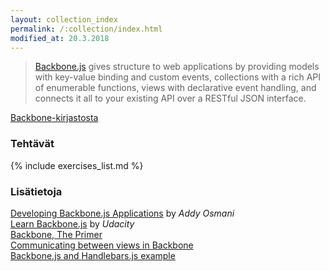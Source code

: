 ```yaml
---
layout: collection_index
permalink: /:collection/index.html
modified_at: 20.3.2018
---
```


> [Backbone.js](http://backbonejs.org) gives structure to web applications by providing models with key-value binding and custom events, collections with a rich API of enumerable functions, views with declarative event handling, and connects it all to your existing API over a RESTful JSON interface.

[Backbone-kirjastosta](weso-backbone)

### Tehtävät

{% include exercises_list.md %}

### Lisätietoja

[Developing Backbone.js Applications](https://addyosmani.com/backbone-fundamentals/) by *Addy Osmani*   
[Learn Backbone.js](https://eu.udacity.com/course/learn-backbonejs--ud990) by *Udacity*   
[Backbone, The Primer](https://github.com/jashkenas/backbone/wiki/Backbone%2C-The-Primer)   
[Communicating between views in Backbone](https://veerasundar.com/blog/2013/04/communicating-between-views-in-backbone/)   
[Backbone.js and Handlebars.js example](https://gist.github.com/kyleondata/3440492)
